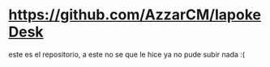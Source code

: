 # https://github.com/AzzarCM/lapokeDesk

este es el repositorio, a este no se que le hice ya no pude subir nada :(
